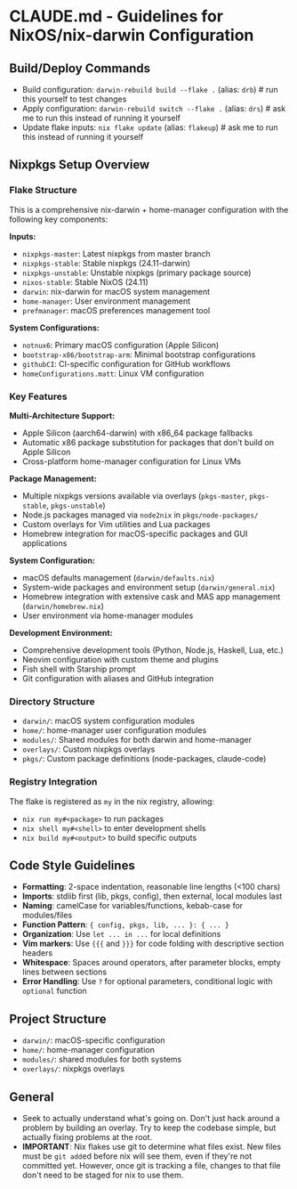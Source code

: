 # CLAUDE.md - Guidelines for NixOS/nix-darwin Configuration

## Build/Deploy Commands
- Build configuration: `darwin-rebuild build --flake .` (alias: `drb`)  # run this yourself to test changes
- Apply configuration: `darwin-rebuild switch --flake .` (alias: `drs`) # ask me to run this instead of running it yourself
- Update flake inputs: `nix flake update` (alias: `flakeup`)            # ask me to run this instead of running it yourself

## Nixpkgs Setup Overview

### Flake Structure
This is a comprehensive nix-darwin + home-manager configuration with the following key components:

**Inputs:**
- `nixpkgs-master`: Latest nixpkgs from master branch
- `nixpkgs-stable`: Stable nixpkgs (24.11-darwin)
- `nixpkgs-unstable`: Unstable nixpkgs (primary package source)
- `nixos-stable`: Stable NixOS (24.11)
- `darwin`: nix-darwin for macOS system management
- `home-manager`: User environment management
- `prefmanager`: macOS preferences management tool

**System Configurations:**
- `notnux6`: Primary macOS configuration (Apple Silicon)
- `bootstrap-x86/bootstrap-arm`: Minimal bootstrap configurations
- `githubCI`: CI-specific configuration for GitHub workflows
- `homeConfigurations.matt`: Linux VM configuration

### Key Features

**Multi-Architecture Support:**
- Apple Silicon (aarch64-darwin) with x86_64 package fallbacks
- Automatic x86 package substitution for packages that don't build on Apple Silicon
- Cross-platform home-manager configuration for Linux VMs

**Package Management:**
- Multiple nixpkgs versions available via overlays (`pkgs-master`, `pkgs-stable`, `pkgs-unstable`)
- Node.js packages managed via `node2nix` in `pkgs/node-packages/`
- Custom overlays for Vim utilities and Lua packages
- Homebrew integration for macOS-specific packages and GUI applications

**System Configuration:**
- macOS defaults management (`darwin/defaults.nix`)
- System-wide packages and environment setup (`darwin/general.nix`)
- Homebrew integration with extensive cask and MAS app management (`darwin/homebrew.nix`)
- User environment via home-manager modules

**Development Environment:**
- Comprehensive development tools (Python, Node.js, Haskell, Lua, etc.)
- Neovim configuration with custom theme and plugins
- Fish shell with Starship prompt
- Git configuration with aliases and GitHub integration

### Directory Structure
- `darwin/`: macOS system configuration modules
- `home/`: home-manager user configuration modules
- `modules/`: Shared modules for both darwin and home-manager
- `overlays/`: Custom nixpkgs overlays
- `pkgs/`: Custom package definitions (node-packages, claude-code)

### Registry Integration
The flake is registered as `my` in the nix registry, allowing:
- `nix run my#<package>` to run packages
- `nix shell my#<shell>` to enter development shells
- `nix build my#<output>` to build specific outputs

## Code Style Guidelines
- **Formatting**: 2-space indentation, reasonable line lengths (<100 chars)
- **Imports**: stdlib first (lib, pkgs, config), then external, local modules last
- **Naming**: camelCase for variables/functions, kebab-case for modules/files
- **Function Pattern**: `{ config, pkgs, lib, ... }: { ... }`
- **Organization**: Use `let ... in ...` for local definitions
- **Vim markers**: Use `{{{` and `}}}` for code folding with descriptive section headers
- **Whitespace**: Spaces around operators, after parameter blocks, empty lines between sections
- **Error Handling**: Use `?` for optional parameters, conditional logic with `optional` function

## Project Structure
- `darwin/`: macOS-specific configuration
- `home/`: home-manager configuration
- `modules/`: shared modules for both systems
- `overlays/`: nixpkgs overlays

## General
- Seek to actually understand what's going on. Don't just hack around a problem by building an overlay. Try to keep the codebase simple, but actually fixing problems at the root.
- **IMPORTANT**: Nix flakes use git to determine what files exist. New files must be `git add`ed before nix will see them, even if they're not committed yet. However, once git is tracking a file, changes to that file don't need to be staged for nix to use them.